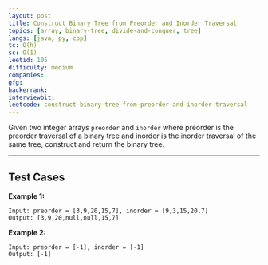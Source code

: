 ```yaml
---
layout: post
title: Construct Binary Tree from Preorder and Inorder Traversal
topics: [array, binary-tree, divide-and-conquer, tree]
langs: [java, py, cpp]
tc: O(h)
sc: O(1)
leetid: 105
difficulty: medium
companies: 
gfg: 
hackerrank: 
interviewbit: 
leetcode: construct-binary-tree-from-preorder-and-inorder-traversal
---
```


Given two integer arrays `preorder` and `inorder` where preorder is the preorder traversal of a binary tree and inorder is the inorder traversal of the same tree, 
construct and return the binary tree.

---

## Test Cases

**Example 1:** 
```
Input: preorder = [3,9,20,15,7], inorder = [9,3,15,20,7]
Output: [3,9,20,null,null,15,7]
```

**Example 2:** 
```
Input: preorder = [-1], inorder = [-1]
Output: [-1]
```
